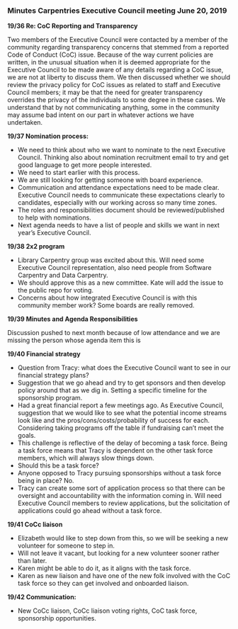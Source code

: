 ### **Minutes Carpentries Executive Council meeting June 20, 2019**


**19/36 Re: CoC Reporting and Transparency** 


Two members of the Executive Council were contacted by a member of the community regarding transparency concerns that stemmed from a reported Code of Conduct (CoC) issue. Because of the way current policies are written, in the unusual situation when it is deemed appropriate for the Executive Council to be made aware of any details regarding a CoC issue, we are not at liberty to discuss them. We then discussed whether we should review the privacy policy for CoC issues as related to staff and Executive Council members; it may be that the need for greater transparency overrides the privacy of the individuals to some degree in these cases. We understand that by not communicating anything, some in the community may assume bad intent on our part in whatever actions we have undertaken.

**19/37 Nomination process:**

  - We need to think about who we want to nominate to the next Executive Council. Thinking also about nomination recruitment email to try and get good language to get more people interested.
  - We need to start earlier with this process.
  - We are still looking for getting someone with board experience.
  - Communication and attendance expectations need to be made clear. Executive Council needs to communicate these expectations clearly to candidates, especially with our working across so many time zones.
  - The roles and responsibilities document should be reviewed/published to help with nominations.
  - Next agenda needs to have a list of people and skills we want in next year’s Executive Council.

**19/38 2x2 program**

  - Library Carpentry group was excited about this. Will need some Executive Council representation, also need people from Software Carpentry and Data Carpentry.
  - We should approve this as a new committee. Kate will add the issue to the public repo for voting. 
  - Concerns about how integrated Executive Council is with this community member work? Some boards are really removed.

**19/39 Minutes and Agenda Responsibilities** 

Discussion pushed to next month because of low attendance and we are missing the person whose agenda item this is

**19/40 Financial strategy**

  - Question from Tracy: what does the Executive Council want to see in our financial strategy plans? 
  - Suggestion that we go ahead and try to get sponsors and then develop policy around that as we dig in. Setting a specific timeline for the sponsorship program.
  - Had a great financial report a few meetings ago. As Executive Council, suggestion that we would like to see what the potential income streams look like and the pros/cons/costs/probability of success for each. Considering taking programs off the table if fundraising can’t meet the goals.
  - This challenge is reflective of the delay of becoming a task force. Being a task force means that Tracy is dependent on the other task force members, which will always slow things down. 
  - Should this be a task force?  
  - Anyone opposed to Tracy pursuing sponsorships without a task force being in place? No.  
  - Tracy can create some sort of application process so that there can be oversight and accountability with the information coming in. Will need Executive Council members to review applications, but the solicitation of applications could go ahead without a task force. 

**19/41 CoCc liaison**

  - Elizabeth would like to step down from this, so we will be seeking a new volunteer for someone to step in.
  - Will not leave it vacant, but looking for a new volunteer sooner rather than later.
  - Karen might be able to do it, as it aligns with the task force.
  - Karen as new liaison and have one of the new folk involved with the CoC task force so they can get involved and onboarded liaison.

**19/42 Communication:**

  - New CoCc liaison, CoCc liaison voting rights, CoC task force, sponsorship opportunities.
